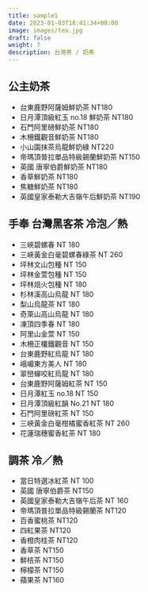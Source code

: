```yaml
---
title: sample1 
date: 2023-01-03T18:41:34+08:00
image: images/tea.jpg
draft: false
weight: 7
description: 台灣茶 / 奶茶
---
```



## 公主奶茶

- 台東鹿野阿薩姆鮮奶茶 NT180
- 日月潭頂級紅玉 no.18 鮮奶茶 NT180
- 石門阿里磅鮮奶茶 NT180
- 木柵鐵觀音鮮奶茶 NT180
- 小山園抹茶烏龍鮮奶綠 NT220
- 帝瑪頂普拉單品特級錫蘭鮮奶茶 NT150
- 英國 唐寧伯爵鮮奶茶 NT180
- 香草鮮奶茶 NT180
- 焦糖鮮奶茶 NT180
- 英國皇家泰勒大吉嶺午后鮮奶茶 NT190

## 手奉 台灣黑客茶    冷泡／熱

- 三峽碧螺春 NT 180
- 三峽黃金白毫碧螺春綠茶 NT 260
- 坪林文山包種 NT 150
- 坪林金萱包種 NT 150
- 坪林焙火包種 NT 180
- 杉林溪高山烏龍 NT 180
- 梨山烏龍茶 NT 180
- 奇萊山高山烏龍 NT 180
- 凍頂四季春 NT 180
- 阿里山金萱 NT 150
- 木柵正欉鐵觀音 NT 150
- 台東鹿野紅烏龍 NT 180
- 峨嵋東方美人 NT 180
- 翠巒蟬咬紅烏龍 NT 180
- 台東鹿野阿薩姆紅茶 NT 150
- 日月潭紅玉 no.18 NT 150
- 日月潭頂級紅韻 No.21 NT 180
- 石門阿里磅紅茶 NT 150
- 三峽黃金白毫柑橘蜜香紅茶 NT 260
- 花蓮瑞穗蜜香紅茶 NT 180

## 調茶  冷／熱

- 當日特選冰紅茶 NT 100
- 英國 唐寧伯爵茶 NT150
- 英國皇家泰勒大吉嶺午后茶 NT 160
- 帝瑪頂普拉單品特級錫蘭茶 NT120
- 百香蜜桃茶 NT120
- 四紅果茶 NT120
- 香橙肉桂茶 NT120
- 香草茶 NT150
- 鮮桔茶 NT150
- 檸檬茶 NT150
- 蘋果茶 NT160